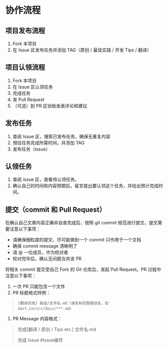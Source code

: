 # 协作流程

## 项目发布流程

1. Fork 本项目
2. 在 Issue 区发布任务并添加 TAG（原创 / 最佳实践 / 开发 Tips / 翻译）

## 项目认领流程

1. Fork 本项目
2. 在 Issue 区认领任务
3. 完成任务
4. 发 Pull Request
5. （可选）到 PR 区协助发表评论和建议

## 发布任务

1. 查阅 Issue 区，搜索已发布任务，确保无重复内容
2. 预估任务完成所需时间，并添加 TAG
3. 发布任务（issue）

## 认领任务

1. 查阅 issue 区，查看待认领任务。
2. 确认自己的时间和内容预期后，留言提出要认领这个任务，并给出预计完成时间。

## 提交（commit 和 Pull Request）

在确认自己文章内容正确并自查完成后，按照 git commit 规范进行提交，提交需要注意以下事项：

- 请确保细粒度的提交，尽可能做到一个 commit 只作用于一个文档
- 确保 commit message 清晰明了
- 请 @ 一位成员，作为校对者
- 校对完毕后，确认无问题合并该 PR

将相关 commit 提交至自己 Fork 的 Git 仓库后，发起 Pull Request。PR 过程中注意以下事项：

1. 一次 PR 只能包含一个文件
2. PR 标题格式样例：

> `[翻译完成] 路径/文件名.md（请复制完整路径名，如 dart.cn/src/docs/***.md）`

1. PR Message 内容格式：

> 完成[翻译 / 原创 / Tips etc.] 文件名.md
>
> 完成 Issue #Issue编号
